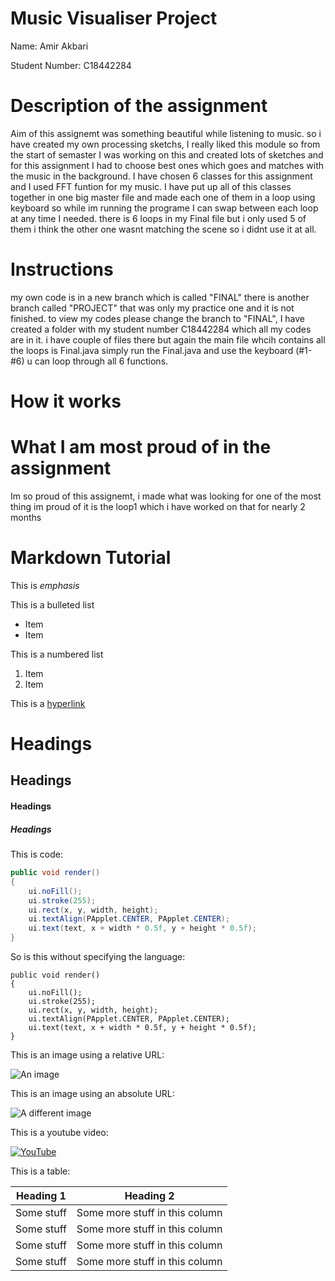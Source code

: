 # Music Visualiser Project

Name: Amir Akbari

Student Number: C18442284

# Description of the assignment
Aim of this assignemt was something beautiful while listening to music. so i have created my own processing sketchs, I really liked this module so from the start of semaster I was working on this and created lots of sketches and for this assignment I had to choose best ones which goes and matches with the music in the background.
I have chosen 6 classes for this assignment and I used FFT funtion for my music. I have put up all of this classes together in one big master file and made each one of them in a loop using keyboard so while im running the programe I can swap between each loop at any time I needed.
there is 6 loops in my Final file but i only used 5 of them i think the other one wasnt matching the scene so i didnt use it at all.

# Instructions
my own code is in a new branch which is called "FINAL" there is another branch called "PROJECT" that was only my practice one and it is not finished.
to view my codes please change the branch to "FINAL", I have created a folder with my student number C18442284 which all my codes are in it. i have couple of files there but again the main file whcih contains all the loops is Final.java
simply run the Final.java and use the keyboard (#1-#6) u can loop through all 6 functions.

# How it works

# What I am most proud of in the assignment
Im so proud of this assignemt, i made what was looking for one of the most thing im proud of it is the loop1 which i have worked on that for nearly 2 months 	

# Markdown Tutorial

This is *emphasis*

This is a bulleted list

- Item
- Item

This is a numbered list

1. Item
1. Item

This is a [hyperlink](http://bryanduggan.org)

# Headings
## Headings
#### Headings
##### Headings

This is code:

```Java
public void render()
{
	ui.noFill();
	ui.stroke(255);
	ui.rect(x, y, width, height);
	ui.textAlign(PApplet.CENTER, PApplet.CENTER);
	ui.text(text, x + width * 0.5f, y + height * 0.5f);
}
```

So is this without specifying the language:

```
public void render()
{
	ui.noFill();
	ui.stroke(255);
	ui.rect(x, y, width, height);
	ui.textAlign(PApplet.CENTER, PApplet.CENTER);
	ui.text(text, x + width * 0.5f, y + height * 0.5f);
}
```

This is an image using a relative URL:

![An image](images/p8.png)

This is an image using an absolute URL:

![A different image](https://bryanduggandotorg.files.wordpress.com/2019/02/infinite-forms-00045.png?w=595&h=&zoom=2)

This is a youtube video:

[![YouTube](http://img.youtube.com/vi/J2kHSSFA4NU/0.jpg)](https://www.youtube.com/watch?v=J2kHSSFA4NU)

This is a table:

| Heading 1 | Heading 2 |
|-----------|-----------|
|Some stuff | Some more stuff in this column |
|Some stuff | Some more stuff in this column |
|Some stuff | Some more stuff in this column |
|Some stuff | Some more stuff in this column |

